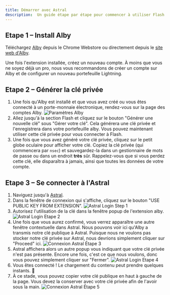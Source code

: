 ```yaml
---
title: Démarrer avec Astral
description:  Un guide étape par étape pour commencer à utiliser Flash avec le client web Astral.
---
```


## Etape 1 – Install Alby


Téléchargez [Alby](https://chrome.google.com/webstore/detail/alby-bitcoin-lightning-wa/iokeahhehimjnekafflcihljlcjccdbe) depuis le Chrome Webstore ou directement depuis le [site web d'Alby](https://getalby.com/).

Une fois l'extension installée, créez un nouveau compte. À moins que vous ne soyez déjà un pro, nous vous recommandons de créer un compte sur Alby et de configurer un nouveau portefeuille Lightning.

## Etape 2 – Générer la clé privée

1. Une fois qu'Alby est installé et que vous avez créé ou vous êtes connecté à un porte-monnaie électronique, rendez-vous sur la page des comptes Alby. ![Paramètres Alby](/images/alby-accounts.webp)
1. Allez jusqu'à la section Flash et cliquez sur le bouton "Générer une nouvelle clé" sous "Gérer votre clé". Cela générera une clé privée et l'enregistrera dans votre portefeuille alby. Vous pouvez maintenant utiliser cette clé privée pour vous connecter à Flash.
1. Une fois que vous avez généré votre clé privée, cliquez sur le petit globe oculaire pour afficher votre clé. Copiez la clé privée (qui commencera par `nsec`) et sauvegardez-la dans un gestionnaire de mots de passe ou dans un endroit **très** sûr. Rappelez-vous que si vous perdez cette clé, elle disparaîtra à jamais, ainsi que toutes les données de votre compte.

## Etape 3 – Se connecter à l'Astral

1. Naviguez jusqu'à [Astral](https://astral.ninja).
1. Dans la fenêtre de connexion qui s'affiche, cliquez sur le bouton "USE PUBLIC KEY FROM EXTENSION". ![Astral Login Step 1](/images/astral-login.webp)
1. Autorisez l'utilisation de la clé dans la fenêtre popup de l'extension alby. ![Astral Login Etape 2](/images/astral-login2.webp)
1. Une fois que vous aurez confirmé, vous verrez apparaître une autre fenêtre contextuelle dans Astral. Nous pouvons voir ici qu'Alby a transmis notre clé publique à Astral. Puisque nous ne voulons pas stocker notre clé privée sur Astral, nous devrions simplement cliquer sur "Proceed" ici. ![Connexion Astral Étape 3](/images/astral-login3.webp)
1. Astral affichera alors un autre popup vous indiquant que votre clé privée n'est pas présente. Encore une fois, c'est ce que nous voulons, donc vous pouvez simplement cliquer sur "Fermer". ![Astral Login Etape 4](/images/astral-login4.webp)
1. Vous êtes connecté ! Le chargement du contenu peut prendre quelques instants. 🤙
1. À ce stade, vous pouvez copier votre clé publique en haut à gauche de la page. Vous devez la conserver avec votre clé privée afin de l'avoir sous la main. ![Connexion Astral Étape 5](/images/astral-login5.webp)
